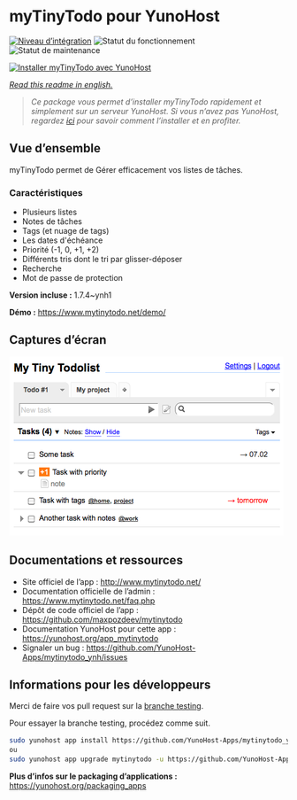 <!--
N.B.: This README was automatically generated by https://github.com/YunoHost/apps/tree/master/tools/README-generator
It shall NOT be edited by hand.
-->

# myTinyTodo pour YunoHost

[![Niveau d’intégration](https://dash.yunohost.org/integration/mytinytodo.svg)](https://dash.yunohost.org/appci/app/mytinytodo) ![Statut du fonctionnement](https://ci-apps.yunohost.org/ci/badges/mytinytodo.status.svg) ![Statut de maintenance](https://ci-apps.yunohost.org/ci/badges/mytinytodo.maintain.svg)

[![Installer myTinyTodo avec YunoHost](https://install-app.yunohost.org/install-with-yunohost.svg)](https://install-app.yunohost.org/?app=mytinytodo)

*[Read this readme in english.](./README.md)*

> *Ce package vous permet d’installer myTinyTodo rapidement et simplement sur un serveur YunoHost.
Si vous n’avez pas YunoHost, regardez [ici](https://yunohost.org/#/install) pour savoir comment l’installer et en profiter.*

## Vue d’ensemble

myTinyTodo permet de Gérer efficacement vos listes de tâches.
### Caractéristiques

- Plusieurs listes
- Notes de tâches
- Tags (et nuage de tags)
- Les dates d'échéance
- Priorité (-1, 0, +1, +2)
- Différents tris dont le tri par glisser-déposer
- Recherche
- Mot de passe de protection


**Version incluse :** 1.7.4~ynh1

**Démo :** https://www.mytinytodo.net/demo/

## Captures d’écran

![Capture d’écran de myTinyTodo](./doc/screenshots/shot-v14b1.png)

## Documentations et ressources

* Site officiel de l’app : <http://www.mytinytodo.net/>
* Documentation officielle de l’admin : <https://www.mytinytodo.net/faq.php>
* Dépôt de code officiel de l’app : <https://github.com/maxpozdeev/mytinytodo>
* Documentation YunoHost pour cette app : <https://yunohost.org/app_mytinytodo>
* Signaler un bug : <https://github.com/YunoHost-Apps/mytinytodo_ynh/issues>

## Informations pour les développeurs

Merci de faire vos pull request sur la [branche testing](https://github.com/YunoHost-Apps/mytinytodo_ynh/tree/testing).

Pour essayer la branche testing, procédez comme suit.

``` bash
sudo yunohost app install https://github.com/YunoHost-Apps/mytinytodo_ynh/tree/testing --debug
ou
sudo yunohost app upgrade mytinytodo -u https://github.com/YunoHost-Apps/mytinytodo_ynh/tree/testing --debug
```

**Plus d’infos sur le packaging d’applications :** <https://yunohost.org/packaging_apps>